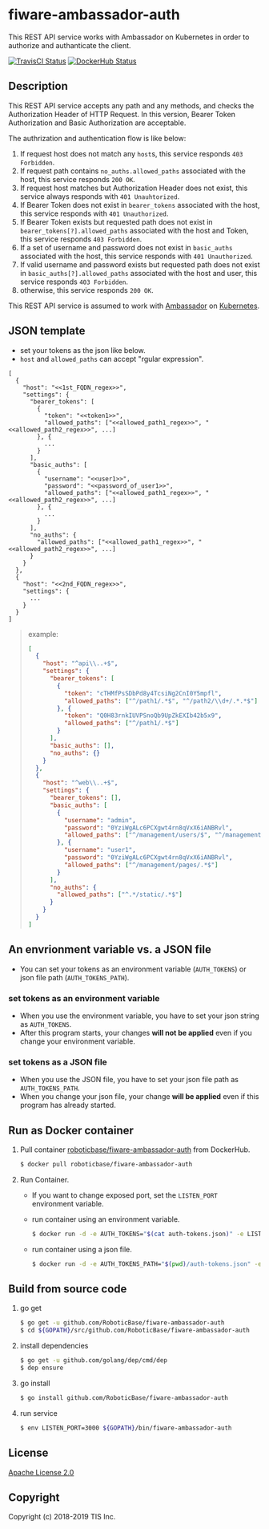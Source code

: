 # fiware-ambassador-auth
This REST API service works with Ambassador on Kubernetes in order to authorize and authanticate the client.

[![TravisCI Status](https://travis-ci.org/RoboticBase/fiware-ambassador-auth.svg?branch=master)](https://travis-ci.org/RoboticBase/fiware-ambassador-auth)
[![DockerHub Status](https://dockerbuildbadges.quelltext.eu/status.svg?organization=roboticbase&repository=fiware-ambassador-auth)](https://hub.docker.com/r/roboticbase/fiware-ambassador-auth/builds/)

## Description
This REST API service accepts any path and any methods, and checks the Authorization Header of HTTP Request. In this version, Bearer Token Authorization and Basic Authorization are acceptable.

The authrization and authentication flow is like below:

1. If request host does not match any `host`s, this service responds `403 Forbidden`.
1. If request path contains `no_auths.allowed_paths` associated with the host, this service responds `200 OK`.
1. If request host matches but Authorization Header does not exist, this service always responds with `401 Unauhtorized`.
1. If Bearer Token does not exist in `bearer_tokens` associated with the host, this service responds with `401 Unauthorized`.
1. If Bearer Token exists but requested path does not exist in `bearer_tokens[?].allowed_paths` associated with the host and Token, this service responds `403 Forbidden`.
1. If a set of username and password does not exist in `basic_auths` associated with the host, this service responds with `401 Unauthorized`.
1. If valid username and password exists but requested path does not exist in `basic_auths[?].allowed_paths` associated with the host and user, this service responds `403 Forbidden`.
1. otherwise, this service responds `200 OK`.

This REST API service is assumed to work with [Ambassador](https://www.getambassador.io/) on [Kubernetes](https://www.getambassador.io/).

## JSON template
* set your tokens as the json like below.
* `host` and `allowed_paths` can accept "rgular expression".

```text
[
  {
    "host": "<<1st_FQDN_regex>>",
    "settings": {
      "bearer_tokens": [
        {
          "token": "<<token1>>",
          "allowed_paths": ["<<allowed_path1_regex>>", "<<allowed_path2_regex>>", ...]
        }, {
          ...
        }
      ],
      "basic_auths": [
        {
          "username": "<<user1>>",
          "password": "<<password_of_user1>>",
          "allowed_paths": ["<<allowed_path1_regex>>", "<<allowed_path2_regex>>", ...]
        }, {
          ...
        }
      ],
      "no_auths": {
        "allowed_paths": ["<<allowed_path1_regex>>", "<<allowed_path2_regex>>", ...]
      }
    }
  },
  {
    "host": "<<2nd_FQDN_regex>>",
    "settings": {
      ...
    }
  }
]
```

> example:
>
> ```json
> [
>   {
>     "host": "^api\\..+$",
>     "settings": {
>       "bearer_tokens": [
>         {
>           "token": "cTHMfPsSDbPd8y4TcsiNg2CnI0Y5mpfl",
>           "allowed_paths": ["^/path1/.*$", "^/path2/\\d+/.*.*$"]
>         }, {
>           "token": "Q0H83rnkIUVPSnoQb9UpZkEXIb42b5x9",
>           "allowed_paths": ["^/path1/.*$"]
>         }
>       ],
>       "basic_auths": [],
>       "no_auths": {}
>     }
>   },
>   {
>     "host": "^web\\..+$",
>     "settings": {
>       "bearer_tokens": [],
>       "basic_auths": [
>         {
>           "username": "admin",
>           "password": "0YziWgALc6PCXgwt4rn8qVxX6iANBRvl",
>           "allowed_paths": ["^/management/users/$", "^/management/pages/.*$"]
>         }, {
>           "username": "user1",
>           "password": "0YziWgALc6PCXgwt4rn8qVxX6iANBRvl",
>           "allowed_paths": ["^/management/pages/.*$"]
>         }
>       ],
>       "no_auths": {
>         "allowed_paths": ["^.*/static/.*$"]
>       }
>     }
>   }
> ]
> ```

## An envrionment variable vs. a JSON file
* You can set your tokens as an environment variable (`AUTH_TOKENS`) or json file path (`AUTH_TOKENS_PATH`).

### set tokens as an environment variable
* When you use the environment variable, you have to set your json string as `AUTH_TOKENS`.
* After this program starts, your changes **will not be applied** even if you change your environment variable.

### set tokens as a JSON file
* When you use the JSON file, you have to set your json file path as `AUTH_TOKENS_PATH`.
* When you change your json file, your change **will be applied** even if this program has already started.

## Run as Docker container

1. Pull container [roboticbase/fiware-ambassador-auth](https://hub.docker.com/r/roboticbase/fiware-ambassador-auth/) from DockerHub.

    ```bash
    $ docker pull roboticbase/fiware-ambassador-auth
    ```
1. Run Container.
    * If you want to change exposed port, set the `LISTEN_PORT` environment variable.
    * run container using an environment variable.

        ```bash
        $ docker run -d -e AUTH_TOKENS="$(cat auth-tokens.json)" -e LISTEN_PORT=3000 -p 3000:3000 roboticbase/fiware-ambassador-auth:0.3.0
        ```
    * run container using a json file.

        ```bash
        $ docker run -d -e AUTH_TOKENS_PATH="$(pwd)/auth-tokens.json" -e LISTEN_PORT=3000 -p 3000:3000 roboticbase/fiware-ambassador-auth:0.3.0
        ```

## Build from source code

1. go get

    ```bash
    $ go get -u github.com/RoboticBase/fiware-ambassador-auth
    $ cd ${GOPATH}/src/github.com/RoboticBase/fiware-ambassador-auth
    ```
1. install dependencies

    ```bash
    $ go get -u github.com/golang/dep/cmd/dep
    $ dep ensure
    ```
1. go install

    ```bash
    $ go install github.com/RoboticBase/fiware-ambassador-auth
    ```
1. run service

    ```bash
    $ env LISTEN_PORT=3000 ${GOPATH}/bin/fiware-ambassador-auth
    ```

## License

[Apache License 2.0](/LICENSE)

## Copyright
Copyright (c) 2018-2019 TIS Inc.
